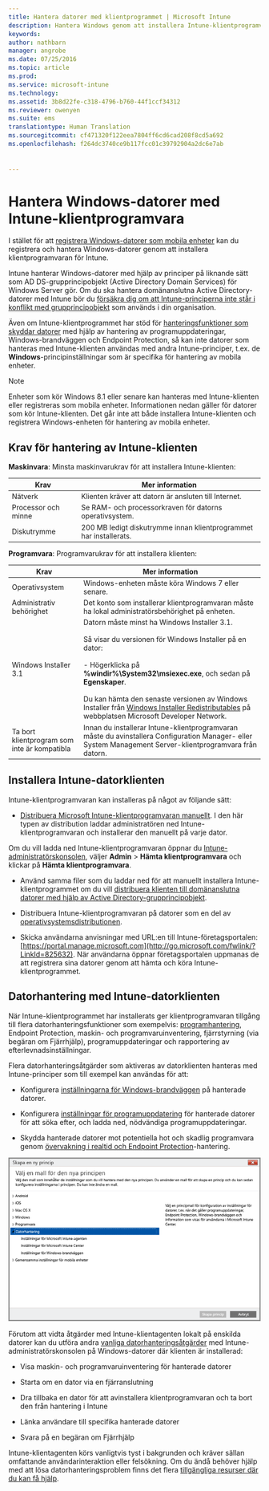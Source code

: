 ```yaml
---
title: Hantera datorer med klientprogrammet | Microsoft Intune
description: Hantera Windows genom att installera Intune-klientprogramvaran.
keywords: 
author: nathbarn
manager: angrobe
ms.date: 07/25/2016
ms.topic: article
ms.prod: 
ms.service: microsoft-intune
ms.technology: 
ms.assetid: 3b8d22fe-c318-4796-b760-44f1ccf34312
ms.reviewer: owenyen
ms.suite: ems
translationtype: Human Translation
ms.sourcegitcommit: cf471320f122eea7804ff6cd6cad208f8cd5a692
ms.openlocfilehash: f264dc3740ce9b117fcc01c39792904a2dc6e7ab


---
```


# Hantera Windows-datorer med Intune-klientprogramvara
I stället för att [registrera Windows-datorer som mobila enheter](set-up-windows-device-management-with-microsoft-intune.md) kan du registrera och hantera Windows-datorer genom att installera klientprogramvaran för Intune.

Intune hanterar Windows-datorer med hjälp av principer på liknande sätt som AD DS-grupprincipobjekt (Active Directory Domain Services) för Windows Server gör. Om du ska hantera domänanslutna Active Directory-datorer med Intune bör du [försäkra dig om att Intune-principerna inte står i konflikt med grupprincipobjekt](resolve-gpo-and-microsoft-intune-policy-conflicts.md) som används i din organisation.

Även om Intune-klientprogrammet har stöd för [hanteringsfunktioner som skyddar datorer](policies-to-protect-windows-pcs-in-microsoft-intune.md) med hjälp av hantering av programuppdateringar, Windows-brandväggen och Endpoint Protection, så kan inte datorer som hanteras med Intune-klienten användas med andra Intune-principer, t.ex. de **Windows**-principinställningar som är specifika för hantering av mobila enheter.

> [!NOTE]
> Enheter som kör Windows 8.1 eller senare kan hanteras med Intune-klienten eller registreras som mobila enheter. Informationen nedan gäller för datorer som kör Intune-klienten. Det går inte att både installera Intune-klienten och registrera Windows-enheten för hantering av mobila enheter.

## Krav för hantering av Intune-klienten

**Maskinvara**: Minsta maskinvarukrav för att installera Intune-klienten:

|Krav|Mer information|
|---------------|--------------------|
|Nätverk|Klienten kräver att datorn är ansluten till Internet.|
|Processor och minne|Se RAM- och processorkraven för datorns operativsystem.|
|Diskutrymme|200 MB ledigt diskutrymme innan klientprogrammet har installerats.|

**Programvara**: Programvarukrav för att installera klienten:

|Krav|Mer information|
|---------------|--------------------|
|Operativsystem | Windows-enheten måste köra Windows 7 eller senare. |
|Administrativ behörighet|Det konto som installerar klientprogramvaran måste ha lokal administratörsbehörighet på enheten.|
|Windows Installer 3.1|Datorn måste minst ha Windows Installer 3.1.<br /><br />Så visar du versionen för Windows Installer på en dator:<br /><br />-   Högerklicka på **%windir%\System32\msiexec.exe**, och sedan på **Egenskaper**.<br /><br />Du kan hämta den senaste versionen av Windows Installer från [Windows Installer Redistributables](http://go.microsoft.com/fwlink/?LinkID=234258) på webbplatsen Microsoft Developer Network.|
|Ta bort klientprogram som inte är kompatibla|Innan du installerar Intune-klientprogramvaran måste du avinstallera Configuration Manager- eller System Management Server-klientprogramvara från datorn.|

## Installera Intune-datorklienten
Intune-klientprogramvaran kan installeras på något av följande sätt:

-  [Distribuera Microsoft Intune-klientprogramvaran manuellt](install-the-windows-pc-client-with-microsoft-intune.md#to-manually-deploy-the-client-software). I den här typen av distribution laddar administratören ned Intune-klientprogramvaran och installerar den manuellt på varje dator.

  Om du vill ladda ned Intune-klientprogramvaran öppnar du [Intune-administratörskonsolen](https://manage.microsoft.com), väljer **Admin** > **Hämta klientprogramvara** och klickar på **Hämta klientprogramvara**.

-  Använd samma filer som du laddar ned för att manuellt installera Intune-klientprogrammet om du vill [distribuera klienten till domänanslutna datorer med hjälp av Active Directory-grupprincipobjekt](install-the-windows-pc-client-with-microsoft-intune.md#to-automatically-deploy-the-client-software-by-using-group-policy).

-  Distribuera Intune-klientprogramvaran på datorer som en del av [operativsystemsdistributionen](install-the-windows-pc-client-with-microsoft-intune.md#install-the-microsoft-intune-client-software-as-part-of-an-image).

-  Skicka användarna anvisningar med URL:en till Intune-företagsportalen: [https://portal.manage.microsoft.com](http://go.microsoft.com/fwlink/?LinkId=825632). När användarna öppnar företagsportalen uppmanas de att registrera sina datorer genom att hämta och köra Intune-klientprogrammet.

## Datorhantering med Intune-datorklienten
När Intune-klientprogrammet har installerats ger klientprogramvaran tillgång till flera datorhanteringsfunktioner som exempelvis: [programhantering](deploy-apps-in-microsoft-intune.md), Endpoint Protection, maskin- och programvaruinventering, fjärrstyrning (via begäran om Fjärrhjälp), programuppdateringar och rapportering av efterlevnadsinställningar.

Flera datorhanteringsåtgärder som aktiveras av datorklienten hanteras med Intune-principer som till exempel kan användas för att:

-   Konfigurera [inställningarna för Windows-brandväggen](help-protect-windows-pcs-using-windows-firewall-policies-in-microsoft-intune.md) på hanterade datorer.

-   Konfigurera [inställningar för programuppdatering](keep-windows-pcs-up-to-date-with-software-updates-in-microsoft-intune.md) för hanterade datorer för att söka efter, och ladda ned, nödvändiga programuppdateringar.

-   Skydda hanterade datorer mot potentiella hot och skadlig programvara genom [övervakning i realtid och Endpoint Protection](help-secure-windows-pcs-with-endpoint-protection-for-microsoft-intune.md)-hantering.

![Principmall för Windows-datorer](../media/pc_policy_template.png)

Förutom att vidta åtgärder med Intune-klientagenten lokalt på enskilda datorer kan du utföra andra [vanliga datorhanteringsåtgärder](common-windows-pc-management-tasks-with-the-microsoft-intune-computer-client.md) med Intune-administratörskonsolen på Windows-datorer där klienten är installerad:

-   Visa maskin- och programvaruinventering för hanterade datorer

-   Starta om en dator via en fjärranslutning

-   Dra tillbaka en dator för att avinstallera klientprogramvaran och ta bort den från hantering i Intune

-   Länka användare till specifika hanterade datorer

-   Svara på en begäran om Fjärrhjälp

Intune-klientagenten körs vanligtvis tyst i bakgrunden och kräver sällan omfattande användarinteraktion eller felsökning. Om du ändå behöver hjälp med att lösa datorhanteringsproblem finns det flera [tillgängliga resurser där du kan få hjälp](/intune/troubleshoot/troubleshoot-client-setup-in-microsoft-intune).



<!--HONumber=Aug16_HO4-->


